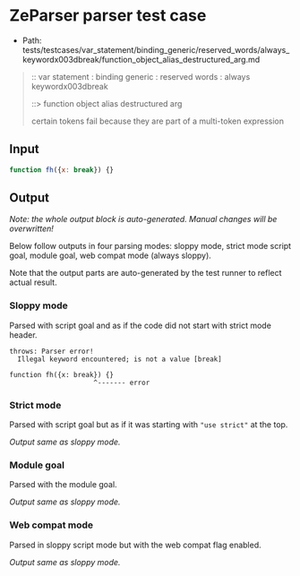 # ZeParser parser test case

- Path: tests/testcases/var_statement/binding_generic/reserved_words/always_keywordx003dbreak/function_object_alias_destructured_arg.md

> :: var statement : binding generic : reserved words : always keywordx003dbreak
>
> ::> function object alias destructured arg
>
> certain tokens fail because they are part of a multi-token expression

## Input

`````js
function fh({x: break}) {}
`````

## Output

_Note: the whole output block is auto-generated. Manual changes will be overwritten!_

Below follow outputs in four parsing modes: sloppy mode, strict mode script goal, module goal, web compat mode (always sloppy).

Note that the output parts are auto-generated by the test runner to reflect actual result.

### Sloppy mode

Parsed with script goal and as if the code did not start with strict mode header.

`````
throws: Parser error!
  Illegal keyword encountered; is not a value [break]

function fh({x: break}) {}
                     ^------- error
`````

### Strict mode

Parsed with script goal but as if it was starting with `"use strict"` at the top.

_Output same as sloppy mode._

### Module goal

Parsed with the module goal.

_Output same as sloppy mode._

### Web compat mode

Parsed in sloppy script mode but with the web compat flag enabled.

_Output same as sloppy mode._
